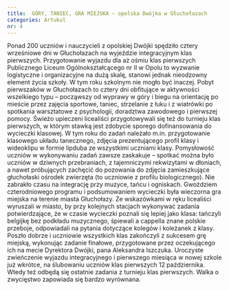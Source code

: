 ```yaml
---
title:  GÓRY, TANIEC, GRA MIEJSKA – opolska Dwójka w Głuchołazach
categories: Artukul
nr: 4
---
```

Ponad 200 uczniów i nauczycieli z opolskiej Dwójki spędziło cztery wrześniowe dni w Głuchołazach na wyjeździe integracyjnym klas pierwszych. Przygotowanie wyjazdu dla aż ośmiu klas pierwszych Publicznego Liceum Ogólnokształcącego nr II w Opolu to wyzwanie logistyczne i organizacyjne na dużą skalę, stanowi jednak nieodzowny element życia szkoły. W tym roku szkolnym nie mogło być inaczej.
Pobyt pierwszaków w Głuchołazach to cztery dni obfitujące w aktywności wszelkiego typu – począwszy od wyprawy w góry i biegu na orientację po mieście przez zajęcia sportowe, taniec, strzelanie z łuku i z wiatrówki po spotkania warsztatowe z psychologii, doradztwa zawodowego i pierwszej pomocy. 
Świeżo upieczeni licealiści przygotowywali się też do turnieju klas pierwszych, w którym stawką jest zdobycie sporego dofinansowania do wycieczki klasowej. W tym roku do zadań należało m.in. przygotowanie klasowego układu tanecznego, zdjęcia prezentującego profil klasy i wideoklipu w formie lipduba ze wszystkimi uczniami klasy. Pomysłowość uczniów w wykonywaniu zadań zawsze zaskakuje – spotkać można było uczniów w dziwnych przebraniach, z tajemniczymi rekwizytami w dłoniach, a nawet próbujących zachęcić do pozowania do zdjęcia zamieszkujące głuchołaski ośrodek zwierzęta (to uczniowie z profilu biologicznego).
Nie zabrakło czasu na integrację przy muzyce, tańcu i ogniskach. 
Gwoździem czterodniowego programu i podsumowaniem wycieczki była wieczorna gra miejska na terenie miasta Głuchołazy. Ze wskazówkami w ręku licealiści wyruszali w miasto, by przy kolejnych stacjach wykonywać zadania potwierdzające, że w czasie wycieczki poznali się lepiej jako klasa: tańczyli belgijkę bez podkładu muzycznego, śpiewali a cappella znane polskie przeboje, odpowiadali na pytania dotyczące kolegów i koleżanek z klasy. Poszło dobrze i uczniowie wszystkich klas zakończyli z sukcesem grę miejską, wykonując zadanie finałowe, przygotowane przez oczekującego ich na mecie Dyrektora Dwójki, pana Aleksandra Iszczuka.
Uroczyste zwieńczenie wyjazdu integracyjnego i pierwszego miesiąca w nowej szkole już wkrótce, na ślubowaniu uczniów klas pierwszych 12 października. Wtedy też odbędą się ostatnie zadania z turnieju klas pierwszych. Walka o zwycięstwo zapowiada się bardzo wyrównana.